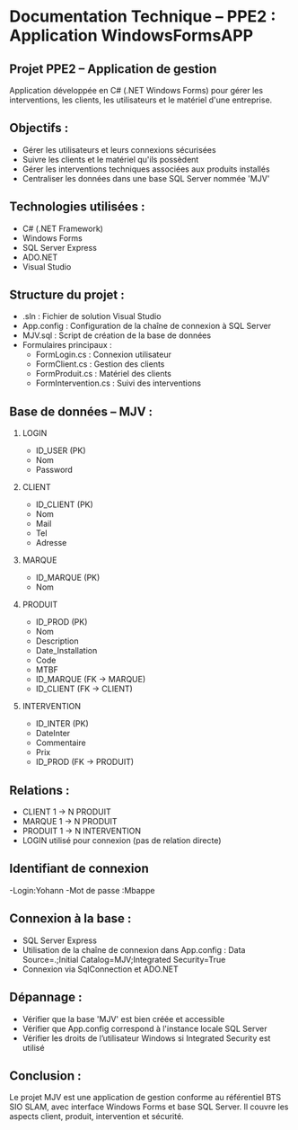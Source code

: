 Documentation Technique – PPE2 : Application WindowsFormsAPP
================================================

Projet PPE2 – Application de gestion 
-----------------------------------------
Application développée en C# (.NET Windows Forms) pour gérer les interventions,
les clients, les utilisateurs et le matériel d'une entreprise.

Objectifs :
-----------
- Gérer les utilisateurs et leurs connexions sécurisées
- Suivre les clients et le matériel qu'ils possèdent
- Gérer les interventions techniques associées aux produits installés
- Centraliser les données dans une base SQL Server nommée 'MJV'

Technologies utilisées :
-------------------------
- C# (.NET Framework)
- Windows Forms
- SQL Server Express
- ADO.NET
- Visual Studio

Structure du projet :
----------------------
- .sln : Fichier de solution Visual Studio
- App.config : Configuration de la chaîne de connexion à SQL Server
- MJV.sql : Script de création de la base de données
- Formulaires principaux :
    - FormLogin.cs : Connexion utilisateur
    - FormClient.cs : Gestion des clients
    - FormProduit.cs : Matériel des clients
    - FormIntervention.cs : Suivi des interventions

Base de données – MJV :
------------------------
1. LOGIN
   - ID_USER (PK)
   - Nom
   - Password

2. CLIENT
   - ID_CLIENT (PK)
   - Nom
   - Mail
   - Tel
   - Adresse

3. MARQUE
   - ID_MARQUE (PK)
   - Nom

4. PRODUIT
   - ID_PROD (PK)
   - Nom
   - Description
   - Date_Installation
   - Code
   - MTBF
   - ID_MARQUE (FK → MARQUE)
   - ID_CLIENT (FK → CLIENT)

5. INTERVENTION
   - ID_INTER (PK)
   - DateInter
   - Commentaire
   - Prix
   - ID_PROD (FK → PRODUIT)

Relations :
-----------
- CLIENT 1 → N PRODUIT
- MARQUE 1 → N PRODUIT
- PRODUIT 1 → N INTERVENTION
- LOGIN utilisé pour connexion (pas de relation directe)

Identifiant de connexion
----------------------
-Login:Yohann
-Mot de passe :Mbappe

Connexion à la base :
----------------------
- SQL Server Express
- Utilisation de la chaîne de connexion dans App.config :
  Data Source=.;Initial Catalog=MJV;Integrated Security=True
- Connexion via SqlConnection et ADO.NET

Dépannage :
-----------
- Vérifier que la base 'MJV' est bien créée et accessible
- Vérifier que App.config correspond à l'instance locale SQL Server
- Vérifier les droits de l’utilisateur Windows si Integrated Security est utilisé

Conclusion :
------------
Le projet MJV est une application de gestion conforme au référentiel BTS SIO SLAM, 
avec interface Windows Forms et base SQL Server. Il couvre les aspects client, produit, intervention et sécurité.
